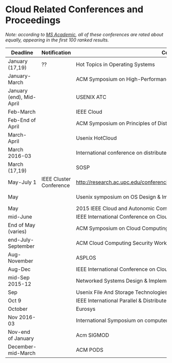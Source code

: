 # Cloud Related Conferences and Proceedings
*Note: according to [MS Academic](http://academic.research.microsoft.com/RankList?entitytype=3&topdomainid=2&subdomainid=0&orderby=6), all of these conferences are rated about equally, appearing in the first 100 ranked results.*
    
| Deadline | Notification | Conference | Website |
| ------------------------ | -------------------------- | -------------------------- | ---------------------------------- |
| January (17,19) | ?? | Hot Topics in Operating Systems | https://www.usenix.org/conference/hotos15/call-for-papers |
| January-March || ACM Symposium on High-Performance Parallel and Distributed Computing | http://www.hpdc.org/2015/papers/call-for-papers/ |
| January (end), Mid-April || USENIX ATC | https://www.usenix.org/conference/atc15/call-for-papers |
| Feb-March || IEEE Cloud ||
| Feb-End of April || ACM Symposium on Principles of Distributed Computing | http://www.podc.org |
| March-April || Usenix HotCloud ||
| March 2016-03 || International conference on distributed computing systems |http://icdcs-2015.cse.ohio-state.edu/index.html |
| March (17,19) || SOSP	| http://sosp.org |
| May-July 1 | IEEE Cluster Conference | http://research.ac.upc.edu/conferencies/ClusterXY/Cluster_Conference/Home.html |
| May || Usenix symposium on OS Design & Impl | https://www.usenix.org/conference/osdi14/call-for-papers |
| May || 2015 IEEE Cloud and Autonomic Computing Conference (CAC) | http://www.autonomic-conference.org/ |
| mid-June ||  IEEE International Conference on Cloud Computing Technology and Science | http://cloudcom.org/ |
| End of May (varies) || ACM Symposium on Cloud Computing | https://acmsocc.github.io/ |
| end-July-September || ACM Cloud Computing Security Workshop | https://www.zurich.ibm.com/ccsw16/submissions.html |
| Aug-November || ASPLOS | https://www.ece.cmu.edu/calcm/asplos2016/cfp.html |
| Aug-Dec || IEEE International Conference on Cloud Engineering | conferences.computer.org/IC2E |
| mid-Sep 2015-12 || Networked Systems Design & Implementation | https://www.usenix.org/conference/nsdi17/call-for-papers |
| Sep || Usenix File And Storage Technologies ||
| Oct 9 || IEEE International Parallel & Distributed Processing Symposium | http://ipdps.org/ |
| October || Eurosys ||
| Nov 2016-03 || International Symposium on computer architecture | http://www.ece.cmu.edu/calcm/isca2015/ |
| Nov-end of January || Acm SIGMOD |sigmod2017.org |
| December-mid-March || ACM PODS |http://sigmod2017.org |

